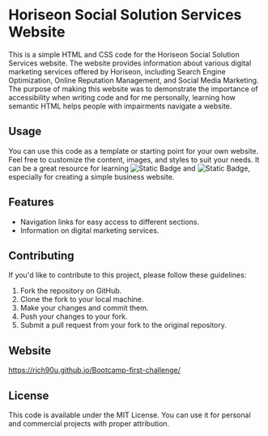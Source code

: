 # Horiseon Social Solution Services Website

This is a simple HTML and CSS code for the Horiseon Social Solution Services website. The website provides information about various digital marketing services offered by Horiseon, including Search Engine Optimization, Online Reputation Management, and Social Media Marketing. The purpose of making this website was to demonstrate the importance of accessibility when writing code and for me personally, learning how semantic HTML helps people with impairments navigate a website.

## Usage

You can use this code as a template or starting point for your own website. Feel free to customize the content, images, and styles to suit your needs. It can be a great resource for learning ![Static Badge](https://img.shields.io/badge/HTML-grey) and ![Static Badge](https://img.shields.io/badge/CSS-blue), especially for creating a simple business website.


## Features
- Navigation links for easy access to different sections.
- Information on digital marketing services.
 
## Contributing

If you'd like to contribute to this project, please follow these guidelines:

1. Fork the repository on GitHub.
2. Clone the fork to your local machine.
3. Make your changes and commit them.
4. Push your changes to your fork.
5. Submit a pull request from your fork to the original repository.

## Website
https://rich90u.github.io/Bootcamp-first-challenge/

## License

This code is available under the MIT License. You can use it for personal and commercial projects with proper attribution.
